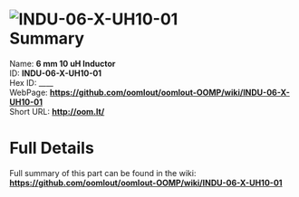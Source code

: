 
![INDU-06-X-UH10-01](https://github.com/oomlout/oomlout-OOMP/blob/master/parts/INDU-06-X-UH10-01/INDU-06-X-UH10-01_420.jpg)   
Summary
=================
  
Name: __6 mm 10 uH Inductor__    
ID: __INDU-06-X-UH10-01__   
Hex ID: ____   
WebPage: __https://github.com/oomlout/oomlout-OOMP/wiki/INDU-06-X-UH10-01__   
Short URL: __http://oom.lt/__   

Full Details
==========================
Full summary of this part can be found in the wiki:   
__https://github.com/oomlout/oomlout-OOMP/wiki/INDU-06-X-UH10-01__    

